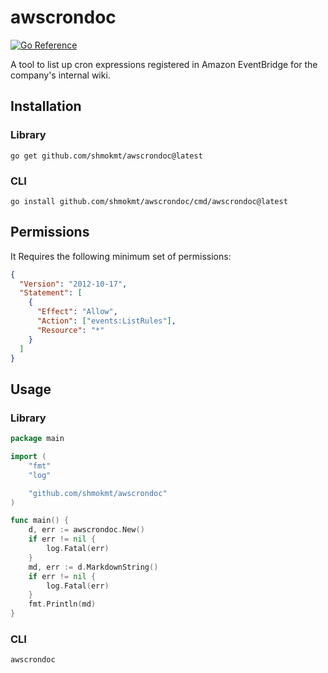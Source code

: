 # awscrondoc

[![Go Reference](https://pkg.go.dev/badge/github.com/shmokmt/awscrondoc.svg)](https://pkg.go.dev/github.com/shmokmt/awscrondoc)

A tool to list up cron expressions registered in Amazon EventBridge for the company's internal wiki.

## Installation

### Library

```
go get github.com/shmokmt/awscrondoc@latest
```

### CLI

```
go install github.com/shmokmt/awscrondoc/cmd/awscrondoc@latest
```

## Permissions

It Requires the following minimum set of permissions:

```json
{
  "Version": "2012-10-17",
  "Statement": [
    {
      "Effect": "Allow",
      "Action": ["events:ListRules"],
      "Resource": "*"
    }
  ]
}
```

## Usage

### Library

```go
package main

import (
	"fmt"
	"log"

	"github.com/shmokmt/awscrondoc"
)

func main() {
	d, err := awscrondoc.New()
	if err != nil {
		log.Fatal(err)
	}
	md, err := d.MarkdownString()
	if err != nil {
		log.Fatal(err)
	}
	fmt.Println(md)
}
```

### CLI

```
awscrondoc
```

